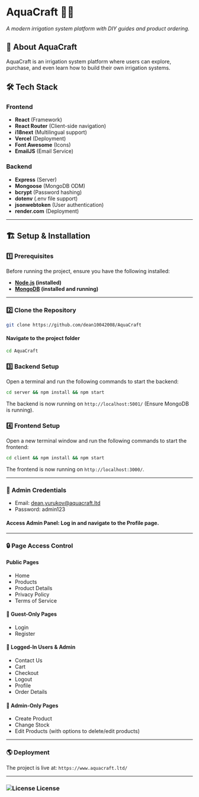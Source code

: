 # AquaCraft 🌿💦  
*A modern irrigation system platform with DIY guides and product ordering.*

## 🚀 About AquaCraft  
AquaCraft is an irrigation system platform where users can explore, purchase, and even learn how to build their own irrigation systems.  

## 🛠️ Tech Stack  

### Frontend  
- **React** (Framework)  
- **React Router** (Client-side navigation)  
- **i18next** (Multilingual support)  
- **Vercel** (Deployment)
- **Font Awesome** (Icons)
- **EmailJS** (Email Service)

### Backend  
- **Express** (Server)  
- **Mongoose** (MongoDB ODM)  
- **bcrypt** (Password hashing)  
- **dotenv** (.env file support)  
- **jsonwebtoken** (User authentication)  
- **render.com** (Deployment)

---

## 🏗️ Setup & Installation  

### 1️⃣ Prerequisites  
Before running the project, ensure you have the following installed:  
- **[Node.js](https://nodejs.org/) (installed)** 
- **[MongoDB](https://www.mongodb.com/try/download/community) (installed and running)**  

---

### 2️⃣ Clone the Repository  
```bash
git clone https://github.com/dean10042008/AquaCraft
```

#### Navigate to the project folder
```bash
cd AquaCraft
```

### 3️⃣ Backend Setup

Open a terminal and run the following commands to start the backend:

```bash
cd server && npm install && npm start
```

The backend is now running on `http://localhost:5001/` (Ensure MongoDB is running).

### 4️⃣ Frontend Setup

Open a new terminal window and run the following commands to start the frontend:

```bash
cd client && npm install && npm start
```

The frontend is now running on `http://localhost:3000/`.

---

### 🔑 Admin Credentials
- Email: dean.yurukov@aquacraft.ltd
- Password: admin123

#### Access Admin Panel: Log in and navigate to the Profile page.

---

### 🔒 Page Access Control

#### Public Pages
- Home
- Products
- Product Details
- Privacy Policy
- Terms of Service

#### 🚪 Guest-Only Pages
- Login
- Register

#### 👤 Logged-In Users & Admin
- Contact Us
- Cart
- Checkout
- Logout
- Profile
- Order Details

#### 🔧 Admin-Only Pages
- Create Product
- Change Stock
- Edit Products (with options to delete/edit products)

---

### 🌎 Deployment

The project is live at: `https://www.aquacraft.ltd/`

---

### ![License](https://img.shields.io/github/license/dean10042008/AquaCraft) License